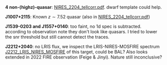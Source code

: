 **4 non-(highz)-quasar**: [NIRES_2204_tellcorr.pdf](../plot/NIRES_2204_tellcorr.pdf). dwarf template could help.

**J1007+2115**: Known $z\sim 7.52$ quasar (also in [NIRES_2204_tellcorr.pdf](../plot/NIRES_2204_tellcorr.pdf))

**J1539-0203 and J1557+0140**: too faint, no 1d spec is subtracted. according to observation note they don't look like quasars. I tried to lower the snr threshold but still cannot detect the traces.

**J2212+2040**: no LRIS flux, we inspect the LRIS-NIRES-MOSFIRE spectrum [J2212_LRIS_NIRES_MOSFIRE](../../J2212/J2212_LRIS%2BMOSFIRE%2BNIRES.pdf) of this target, could be BAL? Also looks extended in 2022 FIRE observation (Feige & Jinyi). Nature still inconclusive?